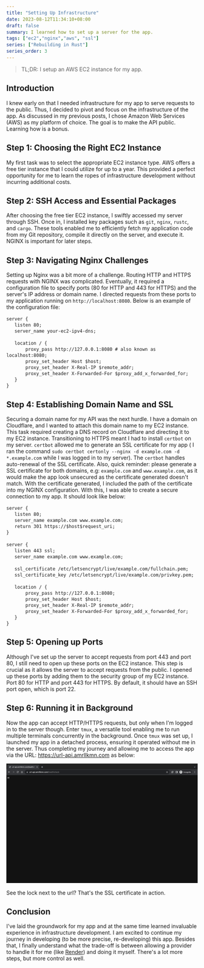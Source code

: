 ```yaml
---
title: "Setting Up Infrastructure"
date: 2023-08-12T11:34:10+08:00
draft: false
summary: I learned how to set up a server for the app.
tags: ["ec2","nginx","aws", "ssl"]
series: ["Rebuilding in Rust"]
series_order: 3
---
```


> TL;DR: I setup an AWS EC2 instance for my app.


## Introduction
 I knew early on that I needed infrastructure for my app to serve requests to the public. Thus, I decided to pivot and focus on the infrastructure of the app. As discussed in my previous posts, I chose Amazon Web Services (AWS) as my platform of choice. The goal is to make the API public. Learning how is a bonus.
 
## Step 1: Choosing the Right EC2 Instance
 My first task was to select the appropriate EC2 instance type. AWS offers a free tier instance that I could utilize for up to a year. This provided a perfect opportunity for me to learn the ropes of infrastructure development without incurring additional costs.

## Step 2: SSH Access and Essential Packages
 After choosing the free tier EC2 instance, I swiftly accessed my server through SSH. Once in, I installed key packages such as `git`, `nginx`, `rustc`, and `cargo`. These tools enabled me to efficiently fetch my application code from my Git repository, compile it directly on the server, and execute it. NGINX is important for later steps.

## Step 3: Navigating Nginx Challenges
 Setting up Nginx was a bit more of a challenge. Routing HTTP and HTTPS requests with NGINX was complicated. Eventually, it required a configuration file to specify ports (80 for HTTP and 443 for HTTPS) and the server's IP address or domain name. I directed requests from these ports to my application running on `http://localhost:8080`. Below is an example of the configuration file:

 ```nginx
 server {
    listen 80;
    server_name your-ec2-ipv4-dns;

    location / {
        proxy_pass http://127.0.0.1:8080 # also known as localhost:8080;
        proxy_set_header Host $host;
        proxy_set_header X-Real-IP $remote_addr;
        proxy_set_header X-Forwarded-For $proxy_add_x_forwarded_for;
    }
}
```

## Step 4: Establishing Domain Name and SSL
 Securing a domain name for my API was the next hurdle. I have a domain on Cloudflare, and I wanted to attach this domain name to my EC2 instance. This task required creating a DNS record on Cloudflare and directing it to my EC2 instance. Transitioning to HTTPS meant I had to install `certbot` on my server. `certbot` allowed me to generate an SSL certificate for my app ( I ran the command `sudo certbot certonly --nginx -d example.com -d *.example.com` while I was logged in to my server). The `certbot` handles auto-renewal of the SSL certificate. Also, quick reminder: please generate a SSL certificate for both domains, e.g: `example.com` and `www.example.com`, as it would make the app look unsecured as the certificate generated doesn't match. With the certificate generated, I included the path of the certificate into my NGINX configuration. With this, I was able to create a secure connection to my app. It should look like below:

 ```nginx
 server {
    listen 80;
    server_name example.com www.example.com;
    return 301 https://$host$request_uri;
}

server {
    listen 443 ssl;
    server_name example.com www.example.com;

    ssl_certificate /etc/letsencrypt/live/example.com/fullchain.pem;
    ssl_certificate_key /etc/letsencrypt/live/example.com/privkey.pem;

    location / {
        proxy_pass http://127.0.0.1:8080;
        proxy_set_header Host $host;
        proxy_set_header X-Real-IP $remote_addr;
        proxy_set_header X-Forwarded-For $proxy_add_x_forwarded_for;
    }
}

 ```

## Step 5: Opening up Ports
Although I've set up the server to accept requests from port 443 and port 80, I still need to open up these ports on the EC2 instance. This step is crucial as it allows the server to accept requests from the public. I opened up these ports by adding them to the security group of my EC2 instance. Port 80 for HTTP and port 443 for HTTPS. By default, it should have an SSH port open, which is port 22.


## Step 6: Running it in Background 
Now the app can accept HTTP/HTTPS requests, but only when I'm logged in to the server though. Enter `tmux`, a versatile tool enabling me to run multiple terminals concurrently in the background. Once `tmux` was set up, I launched my app in a detached process, ensuring it operated without me in the server. Thus completing my journey and allowing me to access the app via the URL: https://url-api.amrllkmn.com as below:

![Making a request to the public API](secure-https-request.png)

See the lock next to the url? That's the SSL certificate in action.

## Conclusion
I've laid the groundwork for my app and at the same time learned invaluable experience in infrastructure development. I am excited to continue my journey in developing (to be more precise, re-developing) this app. Besides that, I finally understand what the trade-off is between allowing a provider to handle it for me (like [Render](https://render.com/)) and doing it myself. There's a lot more steps, but more control as well.